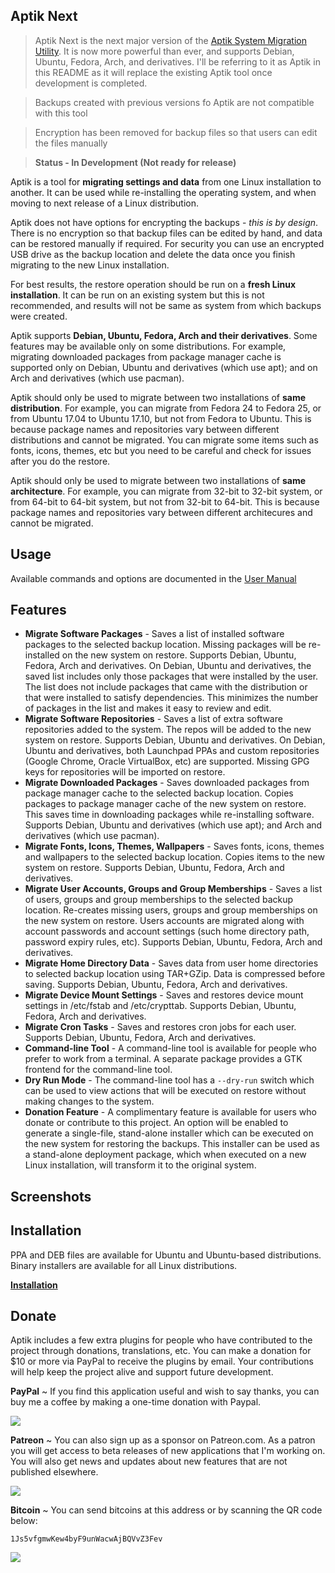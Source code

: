 ## Aptik Next

> Aptik Next is the next major version of the [Aptik System Migration Utility](https://github.com/teejee2008/aptik). It is now more powerful than ever, and supports Debian, Ubuntu, Fedora, Arch, and derivatives. I'll be referring to it as Aptik in this README as it will replace the existing Aptik tool once development is completed.

> Backups created with previous versions fo Aptik are not compatible with this tool

> Encryption has been removed for backup files so that users can edit the files manually

> **Status - In Development (Not ready for release)**

Aptik is a tool for **migrating settings and data** from one Linux installation to another. It can be used while re-installing the operating system, and when moving to next release of a Linux distribution.

Aptik does not have options for encrypting the backups - *this is by design*. There is no encryption so that backup files can be edited by hand, and data can be restored manually if required. For security you can use an encrypted USB drive as the backup location and delete the data once you finish migrating to the new Linux installation.

For best results, the restore operation should be run on a **fresh Linux installation**. It can be run on an existing system but this is not recommended, and results will not be same as system from which backups were created.

Aptik supports **Debian, Ubuntu, Fedora, Arch and their derivatives**. Some features may be available only on some distributions. For example, migrating downloaded packages from package manager cache is supported only on Debian, Ubuntu and derivatives (which use apt); and on Arch and derivatives (which use pacman).

Aptik should only be used to migrate between two installations of **same distribution**. For example, you can migrate from Fedora 24 to Fedora 25, or from Ubuntu 17.04 to Ubuntu 17.10, but not from Fedora to Ubuntu. This is because package names and repositories vary between different distributions and cannot be migrated. You can migrate some items such as fonts, icons, themes, etc but you need to be careful and check for issues after you do the restore.

Aptik should only be used to migrate between two installations of **same architecture**. For example, you can migrate from 32-bit to 32-bit system, or from 64-bit to 64-bit system, but not from 32-bit to 64-bit. This is because package names and repositories vary between different architecures and cannot be migrated.

## Usage

Available commands and options are documented in the [User Manual](MANUAL.md)

## Features

- **Migrate Software Packages** - Saves a list of installed software packages to the selected backup location. Missing packages will be re-installed on the new system on restore. Supports Debian, Ubuntu, Fedora, Arch and derivatives. On Debian, Ubuntu and derivatives, the saved list includes only those packages that were installed by the user. The list does not include packages that came with the distribution or that were installed to satisfy dependencies. This minimizes the number of packages in the list and makes it easy to review and edit.
- **Migrate Software Repositories** - Saves a list of extra software repositories added to the system. The repos will be added to the new system on restore. Supports Debian, Ubuntu and derivatives. On Debian, Ubuntu and derivatives, both Launchpad PPAs and custom repositories (Google Chrome, Oracle VirtualBox, etc) are supported. Missing GPG keys for repositories will be imported on restore.
- **Migrate Downloaded Packages** - Saves downloaded packages from package manager cache to the selected backup location. Copies packages to package manager cache of the new system on restore. This saves time in downloading packages while re-installing software. Supports Debian, Ubuntu and derivatives (which use apt); and Arch and derivatives (which use pacman).
- **Migrate Fonts, Icons, Themes, Wallpapers** - Saves fonts, icons, themes and wallpapers to the selected backup location. Copies items to the new system on restore. Supports Debian, Ubuntu, Fedora, Arch and derivatives.
- **Migrate User Accounts, Groups and Group Memberships** - Saves a list of users, groups and group memberships to the selected backup location. Re-creates missing users, groups and group memberships on the new system on restore. Users accounts are migrated along with account passwords and account settings (such home directory path, password expiry rules, etc). Supports Debian, Ubuntu, Fedora, Arch and derivatives.
- **Migrate Home Directory Data** - Saves data from user home directories to selected backup location using TAR+GZip. Data is compressed before saving. Supports Debian, Ubuntu, Fedora, Arch and derivatives.
- **Migrate Device Mount Settings** - Saves and restores device mount settings in /etc/fstab and /etc/crypttab. Supports Debian, Ubuntu, Fedora, Arch and derivatives.
- **Migrate Cron Tasks** - Saves and restores cron jobs for each user. Supports Debian, Ubuntu, Fedora, Arch and derivatives.
- **Command-line Tool** - A command-line tool is available for people who prefer to work from a terminal. A separate package provides a GTK frontend for the command-line tool.
- **Dry Run Mode** - The command-line tool has a ``--dry-run`` switch which can be used to view actions that will be executed on restore without making changes to the system.
- **Donation Feature** - A complimentary feature is available for users who donate or contribute to this project. An option will be enabled to generate a single-file, stand-alone installer which can be executed on the new system for restoring the backups. This installer can be used as a stand-alone deployment package, which when executed on a new Linux installation, will transform it to the original system. 



## Screenshots





## Installation

PPA and DEB files are available for Ubuntu and Ubuntu-based distributions. Binary installers are available for all Linux distributions.

**[Installation](https://github.com/teejee2008/aptik/wiki/Installation)**

## Donate

Aptik includes a few extra plugins for people who have contributed to the project through donations, translations, etc. You can make a donation for $10 or more via PayPal to receive the plugins by email. Your contributions will help keep the project alive and support future development.

**PayPal** ~ If you find this application useful and wish to say thanks, you can buy me a coffee by making a one-time donation with Paypal. 

[![](https://upload.wikimedia.org/wikipedia/commons/b/b5/PayPal.svg)](https://www.paypal.com/cgi-bin/webscr?business=teejeetech@gmail.com&cmd=_xclick&currency_code=USD&amount=10&item_name=Polo%20Donation)  

**Patreon** ~ You can also sign up as a sponsor on Patreon.com. As a patron you will get access to beta releases of new applications that I'm working on. You will also get news and updates about new features that are not published elsewhere.

[![](https://2.bp.blogspot.com/-DNeWEUF2INM/WINUBAXAKUI/AAAAAAAAFmw/fTckfRrryy88pLyQGk5lJV0F0ESXeKrXwCLcB/s200/patreon.png)](https://www.patreon.com/bePatron?u=3059450)

**Bitcoin** ~ You can send bitcoins at this address or by scanning the QR code below:

```1Js5vfgmwKew4byF9unWacwAjBQVvZ3Fev```

![](https://4.bp.blogspot.com/-9hMyCacf0nc/WQ1p3dcdtwI/AAAAAAAAGgA/WC-4gbGFl7skTjNRZbl99EBsXeYfZDqpgCLcB/s1600/polo.png)
